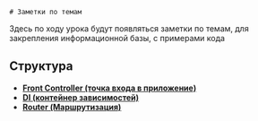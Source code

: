     # Заметки по темам
Здесь по ходу урока будут появляться заметки по темам, для закрепления информационной базы, с примерами кода 


## Структура

- [**Front Controller (точка входа в приложение)**](FrontController/README.md)
- [**DI (контейнер зависимостей)**](DI/README.md)
- [**Router (Маршрутизация)**](Router/README.md)

